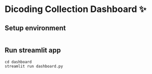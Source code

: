 # Dicoding Collection Dashboard ✨

## Setup environment
```

```

## Run streamlit app
```
cd dashboard
streamlit run dashboard.py
```